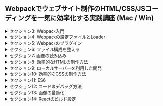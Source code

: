 ## Webpackでウェブサイト制作のHTML/CSS/JSコーディングを一気に効率化する実践講座 (Mac / Win)

<details>
<summary> セクション3: Webpack入門 </summary>

| NO | 内容 |
| ---- | ---- |
| 18. | NVMのインストールに失敗する場合 |
| 19. | Node.jsのインストール |
| 20. | Windows / Node.jsのインストール |
| 21. | Webpack 5 について |
| 22. | プロジェクトの新規作成とパッケージのインストール |
| 23. | Webpackを使用した初めてのビルド |
| 24. | 自作モジュールをWebpackでビルドする |
| 25. | テキスト版教材 |

</details>
<details>
<summary> セクション4: Webpackの設定ファイルとLoader </summary>

| NO | 内容 |
| ---- | ---- |
| 26. | 出力されたJavascriptを使用してみる |
| 27. | Webpackの設定ファイルを作成する |
| 28. | css-loaderでCSSを読み込む |
| 29. | style-loaderでCSSのスタイルを適応させる |
| 30. | 変更内容をGitにコミット |
| 31. | テキスト版教材 |

</details>
<details>
<summary> セクション5: Webpackのプラグイン </summary>

| NO | 内容 |
| ---- | ---- |
| 32. | style-loaderの問題点と解決方法 |
| 33. | プラグインをインストールしてCSSを別ファイルに出力する |
| 34. | プラグインでHTMLを自動生成する |
| 35. | テキスト版教材 |

</details>
<details>
<summary> セクション6: ファイル構成を整える </summary>

| NO | 内容 |
| ---- | ---- |
| 36. | 不要なファイルを自動的に削除する |
| 37. | 設定ファイルを変更してファイル構成をカスタマイズ |
| 38. | src と dist のファイル構成に一貫性を持たせる |
| 39. | ファイル名を変更してさらにメンテナンス性を向上させる |
| 40. | テキスト版教材 |

</details>
<details>
<summary> セクション7: 画像の読み込み </summary>

| NO | 内容 |
| ---- | ---- |
| 41. | url-loaderを利用した画像読み込み |
| 42. | file-loaderを利用した画像読み込み |
| 43. | file-loaderのnameに使えるオプション |
| 44. | Webpack 5 の Asset Modules を使う |
| 45. | テキスト版教材 |

</details>
<details>
<summary> セクション8: 効率的なHTMLの制作方法 </summary>

| NO | 内容 |
| ---- | ---- |
| 46. | Pugに必要なパッケージのインストール |
| 47. | 複数のHTMLページを作成する |
| 48. | 部分テンプレートを利用した効率化 |
| 49. | テンプレート拡張を利用した効率化 |
| 50. | 変数を使ってHTMLをカスタマイズ |
| 51. | テキスト版教材 |

</details>
<details>
<summary> セクション9: ローカルサーバーを利用した開発 </summary>

| NO | 内容 |
| ---- | ---- |
| 52. | ローカルサーバーのメリット |
| 53. | Live Reloadに関する注意点 |
| 54. | webpack-dev-serverのインストール |
| 55. | webpack-dev-serverに関するTips |
| 56. | テキスト版教材 |

</details>
<details>
<summary> セクション10: 効率的なCSSの制作方法 </summary>

| NO | 内容 |
| ---- | ---- |
| 57 | sass-loaderのインストールと設定方法 |
| 58 | Sassの機能紹介 |
| 59 | テキスト版教材 |

</details>
<details>
<summary> セクション11: ES6 </summary>

| NO | 内容 |
| ---- | ---- |
| 60 | ES6とは |
| 61 | Babelバージョンのアップデート |
| 62 | Babelを使ってES6をトランスパイルする |
| 63 | 対象ブラウザを指定してトランスパイルする |
| 64 | テキスト版教材 |

</details>
<details>
<summary> セクション12: コードのデバッグ方法 </summary>

| NO | 内容 |
| ---- | ---- |
| 65 | Javascriptのソースマップ |
| 66 | Sassのソースマップ |
| 67 | modeオプションとpackage.jsonのコマンド管理 |
| 68 | テキスト版教材 |

</details>
<details>
<summary> セクション13: 画像の最適化 </summary>

| NO | 内容 |
| ---- | ---- |
<!-- | 69 | image-webpack-loaderで画像を自動的に圧縮 |
| 70 | テキスト版教材 | -->

</details>
<details>
<summary> セクション14: Reactのビルド設定 </summary>

| NO | 内容 |
| ---- | ---- |
<!-- | 71 | BabelのPresetとReactのインストール |
| 72 | Reactのコンポーネントを作成してみる |
| 73 | テキスト版教材 | -->

</details>

